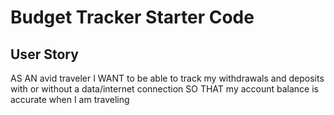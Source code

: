 # Budget Tracker Starter Code

## User Story
AS AN avid traveler
I WANT to be able to track my withdrawals and deposits with or without a data/internet connection
SO THAT my account balance is accurate when I am traveling 